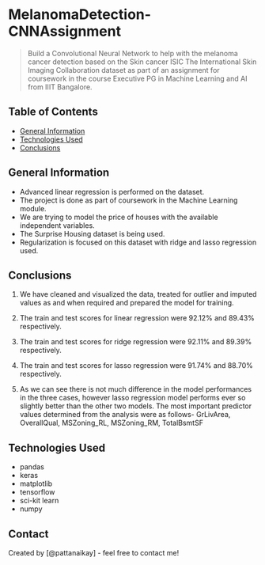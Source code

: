 # MelanomaDetection-CNNAssignment

> Build a Convolutional Neural Network to help with the melanoma cancer detection based on the Skin cancer ISIC The International Skin Imaging Collaboration dataset as part of an assignment for coursework in the course Executive PG in Machine Learning and AI from IIIT Bangalore. 


## Table of Contents
* [General Information](#general-information)
* [Technologies Used](#technologies-used)
* [Conclusions](#conclusions)

<!-- You can include any other section that is pertinent to your problem -->

## General Information
- Advanced linear regression is performed on the dataset.
- The project is done as part of coursework in the Machine Learning module. 
- We are trying to model the price of houses with the available independent variables. 
- The Surprise Housing dataset is being used. 
- Regularization is focused on this dataset with ridge and lasso regression used. 

<!-- You don't have to answer all the questions - just the ones relevant to your project. -->

## Conclusions
1) We have cleaned and visualized the data, treated for outlier and imputed values as and when required and prepared the model for training. 

2) The train and test scores for linear regression were 92.12% and 89.43% respectively. 

3) The train and test scores for ridge regression were 92.11% and 89.39% respectively.

4) The train and test scores for lasso regression were 91.74% and 88.70% respectively.

5) As we can see there is not much difference in the model performances in the three cases, however lasso regression model performs ever so slightly better than the other two models. The most important predictor values determined from the analysis were as follows- GrLivArea, OverallQual, MSZoning_RL, MSZoning_RM, TotalBsmtSF 

<!-- You don't have to answer all the questions - just the ones relevant to your project. -->


## Technologies Used
- pandas
- keras
- matplotlib
- tensorflow
- sci-kit learn
- numpy

<!-- As the libraries versions keep on changing, it is recommended to mention the version of library used in this project -->

## Contact
Created by [@pattanaikay] - feel free to contact me!


<!-- Optional -->
<!-- ## License -->
<!-- This project is open source and available under the [... License](). -->

<!-- You don't have to include all sections - just the one's relevant to your project -->
